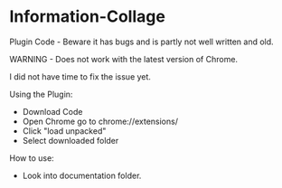 # Information-Collage

Plugin Code - Beware it has bugs and is partly not well written and old.

WARNING - Does not work with the latest version of Chrome. 

I did not have time to fix the issue yet.

Using the Plugin:

- Download Code
- Open Chrome go to chrome://extensions/
- Click "load unpacked"
- Select downloaded folder

How to use:

- Look into documentation folder.

